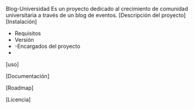 Blog-Universidad
Es un proyecto dedicado al crecimiento de comunidad universitaria a través de un blog de eventos.
[Descripción del proyecto]
[Instalación]
- Requisitos
- Versión 
- -Encargados del proyecto
- 
[uso]


[Documentación]

[Roadmap]

[Licencia]
